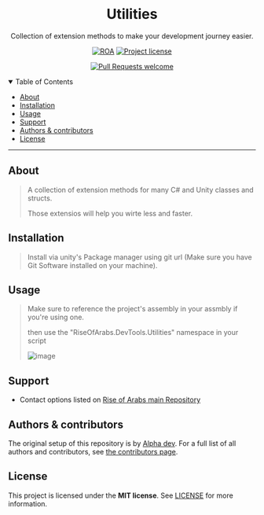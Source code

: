 <div align="center">
<br />

# Utilities
Collection of extension methods to make your development journey easier.

[![ROA](https://img.shields.io/badge/Rise%20of%20Arabs-DevTools-orange)](https://github.com/Rise-of-Arabs)
[![Project license](https://img.shields.io/github/license/Rise-of-Arabs/Utilities.svg?style=flat-square)](LICENSE)

[![Pull Requests welcome](https://img.shields.io/badge/Pull%20requests-welcome-ff69b4.svg?style=plastic)](https://github.com/Rise-of-Arabs/Utilities/issues?q=is%3Aissue+is%3Aopen+label%3A%22help+wanted%22)


</div>

<details open="open">
<summary>Table of Contents</summary>

- [About](#about)
- [Installation](#installation)
- [Usage](#usage)
- [Support](#support)
- [Authors & contributors](#authors--contributors)
- [License](#license)

</details>

---

## About

> A collection of extension methods for many C# and Unity classes and structs.
> 
> Those extensios will help you wirte less and faster.

## Installation

> Install via unity's Package manager using git url (Make sure you have Git Software installed on your machine).
> 
> <!-- or via our downloader ScriptableObject which can be found this prjoect's asset store asset. -->

## Usage

> Make sure to reference the project's assembly in your assmbly if you're using one.
> 
> then use the "RiseOfArabs.DevTools.Utilities" namespace in your script
> 
> ![image](https://user-images.githubusercontent.com/73927632/179391455-dc55210a-ee8c-4833-b9a0-82ad7de2621b.png)

## Support

- Contact options listed on [Rise of Arabs main Repository](https://github.com/Rise-of-Arabs/Rise-of-Arabs)

## Authors & contributors

The original setup of this repository is by [Alpha dev](https://github.com/The-Alpha-dev).
For a full list of all authors and contributors, see [the contributors page](https://github.com/Rise-of-Arabs/Utilities/contributors).

## License

This project is licensed under the **MIT license**.
See [LICENSE](LICENSE) for more information.
